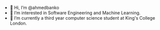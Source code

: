 - 👋 Hi, I’m @ahmedbanko
- 👀 I’m interested in Software Engineering and Machine Learning.
- 🌱 I’m currently a third year computer science student at King's College London.

<!---
ahmedbanko/ahmedbanko is a ✨ special ✨ repository because its `README.md` (this file) appears on your GitHub profile.
You can click the Preview link to take a look at your changes.
--->
